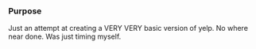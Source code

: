 ### Purpose

Just an attempt at creating a VERY VERY basic version of yelp. No where near done. Was just timing myself.
